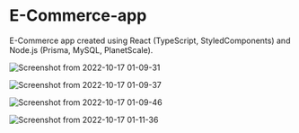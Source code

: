 # E-Commerce-app
E-Commerce app created using React (TypeScript, StyledComponents) and Node.js (Prisma, MySQL, PlanetScale).

![Screenshot from 2022-10-17 01-09-31](https://user-images.githubusercontent.com/72741758/196062964-19e35322-695c-4d6a-b1d7-85a03e400270.png)

![Screenshot from 2022-10-17 01-09-37](https://user-images.githubusercontent.com/72741758/196062966-07638e8b-17b7-40fd-9137-2c1580012a7d.png)

![Screenshot from 2022-10-17 01-09-46](https://user-images.githubusercontent.com/72741758/196062968-654c3806-5daf-4309-a0a6-bf7962515761.png)

![Screenshot from 2022-10-17 01-11-36](https://user-images.githubusercontent.com/72741758/196063012-74774995-06bd-4fd0-891b-6fb76520fb7c.png)
